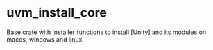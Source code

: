 uvm_install_core
================

Base crate with installer functions to install [Unity] and its modules on macos, windows and linux.
